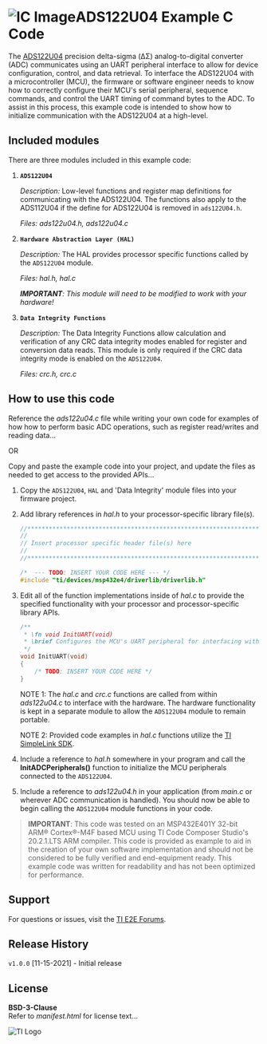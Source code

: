 ![IC Image](http://www.ti.com/graphics/folders/partimages/ADS122U04.jpg)ADS122U04 Example C Code
=====================

The [ADS122U04](http://www.ti.com/product/ADS122U04) precision delta-sigma (ΔΣ) analog-to-digital converter (ADC) communicates using an UART peripheral interface to allow for device configuration, control, and data retrieval. To interface the ADS122U04 with a microcontroller (MCU), the firmware or software engineer needs to know how to correctly configure their MCU's serial peripheral, sequence commands, and control the UART timing of command bytes to the ADC. To assist in this process, this example code is intended to show how to initialize communication with the ADS122U04 at a high-level.

Included modules
----------------

There are three modules included in this example code:

1.  **`ADS122U04`**

	*Description:* Low-level functions and register map definitions for communicating with the ADS122U04. The functions also apply to the ADS112U04 if the define for ADS122U04 is removed in `ads122U04.h`.
	
	*Files: ads122u04.h, ads122u04.c*

2.  **`Hardware Abstraction Layer (HAL)`**

	*Description:* The HAL provides processor specific functions called by the `ADS122U04` module.
	
	*Files: hal.h, hal.c*
	
	***IMPORTANT**: This module will need to be modified to work with your hardware!*
	
3.  **`Data Integrity Functions`** 

    *Description:* The Data Integrity Functions allow calculation and verification of any CRC data integrity modes enabled for register and conversion data reads. This module is only required if the CRC data integrity mode is enabled on the `ADS122U04`.
    
    *Files: crc.h, crc.c*


How to use this code
--------------------

Reference the *ads122u04.c* file while writing your own code for examples of how how to perform basic ADC operations, such as register read/writes and reading data...

OR 

Copy and paste the example code into your project, and update the files as needed to get access to the provided APIs...

 1. Copy the `ADS122U04`, `HAL` and 'Data Integrity' module files into your firmware project. 

 2. Add library references in *hal.h* to your processor-specific library file(s).
	```c
	//****************************************************************************
	//
	// Insert processor specific header file(s) here
	//
	//****************************************************************************"
	
	/*  --- TODO: INSERT YOUR CODE HERE --- */
	#include "ti/devices/msp432e4/driverlib/driverlib.h"
	
	```

 3. Edit all of the function implementations inside of *hal.c* to provide the specified functionality with your processor and processor-specific library APIs. 
	```c
	/**
	 * \fn void InitUART(void)
	 * \brief Configures the MCU's UART peripheral for interfacing with the ADS122U04
	 */
	void InitUART(void)
	{
	    /* TODO: INSERT YOUR CODE HERE */
	}
	```
	NOTE 1: The *hal.c* and *crc.c* functions are called from within *ads122u04.c* to interface with the hardware. The hardware functionality is kept in a separate module to allow the `ADS122U04` module to remain portable.
	
	NOTE 2: Provided code examples in *hal.c* functions utilize the [TI SimpleLink SDK](http://www.ti.com/wireless-connectivity/simplelink-solutions/overview/software.html).
	
 4. Include a reference to *hal.h* somewhere in your program and call the **InitADCPeripherals()** function to initialize the MCU peripherals connected to the `ADS122U04`.

 5. Include a reference to *ads122u04.h* in your application (from *main.c* or wherever ADC communication is handled). You should now be able to begin calling the `ADS122U04` module functions in your code.

> **IMPORTANT**: This code was tested on an MSP432E401Y 32-bit ARM® Cortex®-M4F based MCU using TI Code Composer Studio's 20.2.1.LTS ARM compiler. This code is provided as example to aid in the creation of your own software implementation and should not be considered to be fully verified and end-equipment ready. This example code was written for readability and has not been optimized for performance.

Support
-------

For questions or issues, visit the [TI E2E Forums](https://e2e.ti.com/).



Release History
---------------

`v1.0.0` [11-15-2021] - Initial release


License
-------

**BSD-3-Clause**\
Refer to *manifest.html* for license text...

![TI Logo](http://www.ti.com/assets/images/ic-logo.png)
